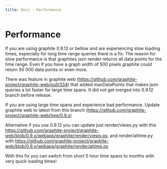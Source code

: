 ```yaml
---
title: Docs - Performance
---
```


# Performance

If you are using graphite 0.9.12 or bellow and are experiencing slow loading times, especially for long time range queries
there is a fix. The reason for slow performance is that graphites json render returns all data points for the time range. Even
if you have a graph width of 500 pixels graphite could return 50 000 data points or even more.

There was feature in graphite web (https://github.com/graphite-project/graphite-web/pull/334) that added maxDataPoints
that makes json queries a lot faster for large time spans. It did not get merged into 0.9.12 branch before release.

If you are using large time spans and experience bad performance. Update graphite web to latest from this branch (https://github.com/graphite-project/graphite-web/tree/0.9.x)

Alternative if you use 0.9.12 you can update just render/views.py with this https://github.com/graphite-project/graphite-web/blob/0.9.x/webapp/graphite/render/views.py, and render/attime.py with https://github.com/graphite-project/graphite-web/blob/0.9.x/webapp/graphite/render/attime.py

With this fix you can switch from short 5 hour time spans to months with very quick loading times!